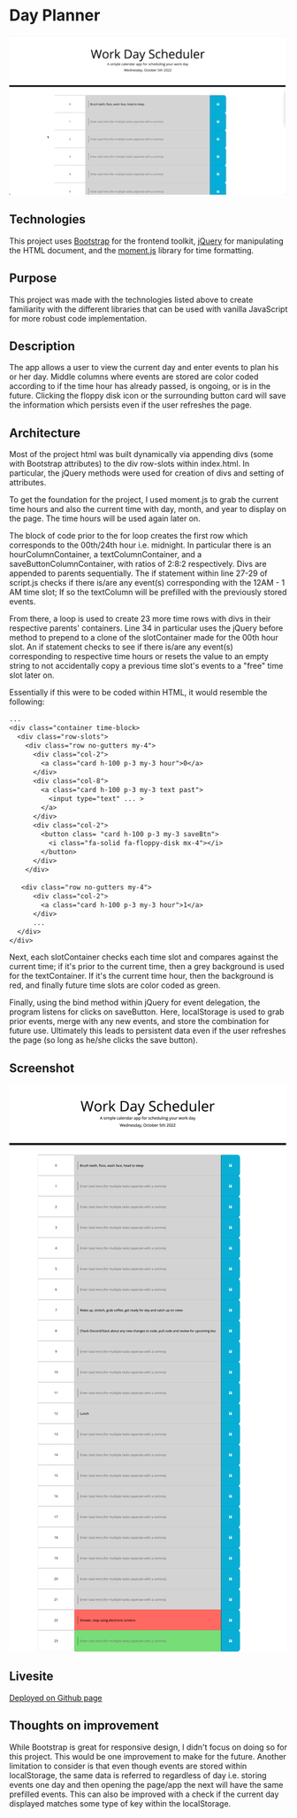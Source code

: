 # Day Planner

![day-planner.gif](./assets/images/screen_recording.gif)

## Technologies
This project uses [Bootstrap](https://getbootstrap.com/) for the frontend toolkit, [jQuery](https://jquery.com/) for manipulating the HTML document, and the [moment.js](https://momentjs.com/) library for time formatting. 

## Purpose
This project was made with the technologies listed above to create familiarity with the different libraries that can be used with vanilla JavaScript for more robust code implementation.

## Description
The app allows a user to view the current day and enter events to plan his or her day. Middle columns where events are stored are color coded according to if the time hour has already passed, is ongoing, or is in the future. Clicking the floppy disk icon or the surrounding button card will save the information which persists even if the user refreshes the page. 


## Architecture
Most of the project html was built dynamically via appending divs (some with Bootstrap attributes) to the div row-slots within index.html. In particular, the jQuery methods were used for creation of divs and setting of attributes. 

To get the foundation for the project, I used moment.js to grab the current time hours and also the current time with day, month, and year to display on the page. The time hours will be used again later on.

The block of code prior to the for loop creates the first row which corresponds to the 00th/24th hour i.e. midnight. In particular there is an hourColumnContainer, a textColumnContainer, and a saveButtonColumnContainer, with ratios of 2:8:2 respectively. Divs are appended to parents sequentially. The if statement within line 27-29 of script.js checks if there is/are any event(s) corresponding with the 12AM - 1 AM time slot; If so the textColumn will be prefilled with the previously stored events. 

From there, a loop is used to create 23 more time rows with divs in their respective parents' containers. Line 34 in particular uses the jQuery before method to prepend to a clone of the slotContainer made for the 00th hour slot. An if statement checks to see if there is/are any event(s) corresponding to respective time hours or resets the value to an empty string to not accidentally copy a previous time slot's events to a "free" time slot later on.

Essentially if this were to be coded within HTML, it would resemble the following:

```
...
<div class="container time-block>
  <div class="row-slots">
    <div class="row no-gutters my-4">
      <div class="col-2">
        <a class="card h-100 p-3 my-3 hour">0</a> 
      </div>
      <div class="col-8">
        <a class="card h-100 p-3 my-3 text past">
          <input type="text" ... >
        </a>
      </div>
      <div class="col-2">
        <button class= "card h-100 p-3 my-3 saveBtn">
          <i class="fa-solid fa-floppy-disk mx-4"></i>
        </button>
      </div>
    </div>

   <div class="row no-gutters my-4">
      <div class="col-2">
        <a class="card h-100 p-3 my-3 hour">1</a> 
      </div>
      ...
  </div>
</div>
```

Next, each slotContainer checks each time slot and compares against the current time; if it's prior to the current time, then a grey background is used for the textContainer. If it's the current time hour, then the background is red, and finally future time slots are color coded as green.

Finally, using the bind method within jQuery for event delegation, the program listens for clicks on saveButton. Here, localStorage is used to grab prior events, merge with any new events, and store the combination for future use. Ultimately this leads to persistent data even if the user refreshes the page (so long as he/she clicks the save button).

## Screenshot
![screenshot](./assets/images/screenshot.png)

## Livesite
[Deployed on Github page](https://richardjhong.github.io/day-planner/)

## Thoughts on improvement
While Bootstrap is great for responsive design, I didn't focus on doing so for this project. This would be one improvement to make for the future. Another limitation to consider is that even though events are stored within localStorage, the same data is referred to regardless of day i.e. storing events one day and then opening the page/app the next will have the same prefilled events. This can also be improved with a check if the current day displayed matches some type of key within the localStorage.
